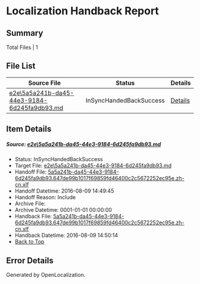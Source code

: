 # <a name='report-top'></a> Localization Handback Report

## Summary
 Total Files | 1

## File List
 Source File | Status | Details 
 ----------- | ------ | ------- 
 [e2e\5a5a241b-da45-44e3-9184-6d245fa9db93.md](https://github.com/OpenLocalizationTestOrg/oltest/blob/e2105e7ba9965f4c6b4782cffefcb15739c6614d/e2e/5a5a241b-da45-44e3-9184-6d245fa9db93.md) | InSyncHandedBackSuccess | [Details](#e6c13e6d76c88e412c0f8fc32cbf395066cdda1e1)

## Item Details
##### <a name='e6c13e6d76c88e412c0f8fc32cbf395066cdda1e1'></a> Source: [e2e\5a5a241b-da45-44e3-9184-6d245fa9db93.md](https://github.com/OpenLocalizationTestOrg/oltest/blob/e2105e7ba9965f4c6b4782cffefcb15739c6614d/e2e/5a5a241b-da45-44e3-9184-6d245fa9db93.md)
* Status: InSyncHandedBackSuccess
* Target File: [e2e\5a5a241b-da45-44e3-9184-6d245fa9db93.md](https://github.com/OpenLocalizationTestOrg/ol-test-zhcn/blob/c9c0e294c924933d0001e146fdb0f03d989118e8/e2e/5a5a241b-da45-44e3-9184-6d245fa9db93.md)
* Handoff File: [5a5a241b-da45-44e3-9184-6d245fa9db93.647de99b1017f69859fd46400c2c5672252ec95e.zh-cn.xlf](https://github.com/OpenLocalizationTestOrg/olhandoff-e2e/blob/73030e81c920827e0674d9432a756bcffa578927/ol-handoff/OpenLocalizationTestOrg/ol-test-zhcn/ci/ht/5a5a241b-da45-44e3-9184-6d245fa9db93.647de99b1017f69859fd46400c2c5672252ec95e.zh-cn.xlf)
* Handoff Datetime: 2016-08-09 14:49:45
* Handoff Reason: Include
* Archive File: 
* Archive Datetime: 0001-01-01 00:00:00
* Handback File: [5a5a241b-da45-44e3-9184-6d245fa9db93.647de99b1017f69859fd46400c2c5672252ec95e.zh-cn.xlf](https://github.com/OpenLocalizationTestOrg/olhandback-e2e/blob/3cba8a96698d2153d5c077bfe679f81e6ac09be7/ol-handback/OpenLocalizationTestOrg/ol-test-zhcn/ci/ht/5a5a241b-da45-44e3-9184-6d245fa9db93.647de99b1017f69859fd46400c2c5672252ec95e.zh-cn.xlf)
* Handback Datetime: 2016-08-09 14:50:14
* [Back to Top](#report-top)


## Error Details

Generated by OpenLocalization.
